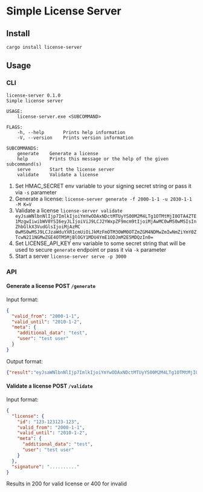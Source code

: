 # Simple License Server

## Install

`cargo install license-server`

## Usage

### CLI

```
license-server 0.1.0
Simple license server

USAGE:
    license-server.exe <SUBCOMMAND>

FLAGS:
    -h, --help       Prints help information
    -V, --version    Prints version information

SUBCOMMANDS:
    generate    Generate a license
    help        Prints this message or the help of the given subcommand(s)
    serve       Start the license server
    validate    Validate a license
```
1. Set HMAC_SECRET env variable to your signing secret string or pass it via `-s` parameter
2. Generate a license: `license-server generate -f 2000-1-1 -u 2030-1-1 -M K=V`
3. Validate a license `license-server validate eyJsaWNlbnNlIjp7ImlkIjoiYmYwODAxNDctMTUyYS00M2M4LTg1OTMtMjI0OTA4ZTE1MzgwIiwibWV0YSI6eyJLIjoiViJ9LCJ2YWxpZF9mcm9tIjoiMjAwMC0wMS0wMSIsInZhbGlkX3VudGlsIjoiMjAzMC
   0wMS0wMSJ9LCJzaWduYXR1cmUiOiJkMzFmOTM3OWM0OTZmZGM4NDMwZmIwNmZiYmY0ZTcwN2I1NGMwZGE4OTM5MjBlOGY1MDU4YmE1ODJmM2E5MDQzIn0=`
4. Set LICENSE_API_KEY env variable to some secret string that will be used to secure `generate` endpoint or pass it via `-k` parameter
5. Start a server `license-server serve -p 3000`

### API

#### Generate a license POST `/generate`

Input format:
```json
{
  "valid_from": "2000-1-1",
  "valid_until": "2010-1-2",
  "meta": {
    "additional_data": "test",
    "user": "test user"
  }
}
```

Output format:
```json
{"result":"eyJsaWNlbnNlIjp7ImlkIjoiYmYwODAxNDctMTUyYS00M2M4LTg1OTMtMjI0OTA4ZTE1MzgwIiwibWV0YSI6eyJLIjoiViJ9LCJ2YWxpZF9mcm9tIjoiMjAwMC0wMS0wMSIsInZhbGlkX3VudGlsIjoiMjAzMC0wMS0wMSJ9LCJzaWduYXR1cmUiOiJkMzFmOTM3OWM0OTZmZGM4NDMwZmIwNmZiYmY0ZTcwN2I1NGMwZGE4OTM5MjBlOGY1MDU4YmE1ODJmM2E5MDQzIn0="}
```

#### Validate a license POST `/validate`

Input format:

```json
{
  "license": {
    "id": "123-123123-123",
    "valid_from": "2000-1-1",
    "valid_until": "2010-1-2",
    "meta": {
      "additional_data": "test",
      "user": "test user"
    }
  },
  "signature": ".........."
}
```

Results in 200 for valid license or 400 for invalid
